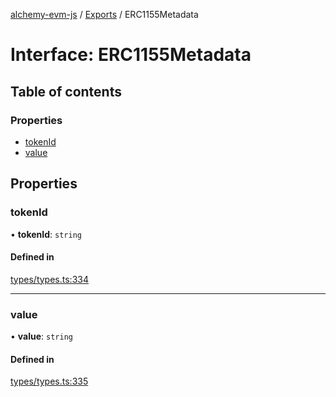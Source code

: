 [alchemy-evm-js](../README.md) / [Exports](../modules.md) / ERC1155Metadata

# Interface: ERC1155Metadata

## Table of contents

### Properties

- [tokenId](ERC1155Metadata.md#tokenid)
- [value](ERC1155Metadata.md#value)

## Properties

### tokenId

• **tokenId**: `string`

#### Defined in

[types/types.ts:334](https://github.com/alchemyplatform/alchemy-evm-js/blob/9408ee9/src/types/types.ts#L334)

___

### value

• **value**: `string`

#### Defined in

[types/types.ts:335](https://github.com/alchemyplatform/alchemy-evm-js/blob/9408ee9/src/types/types.ts#L335)
